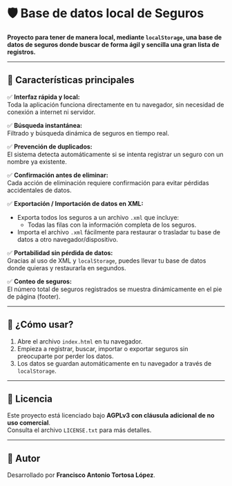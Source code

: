 # 🛡️ Base de datos local de Seguros

**Proyecto para tener de manera local, mediante `localStorage`, una base de datos de seguros donde buscar de forma ágil y sencilla una gran lista de registros.**

---

## 📌 Características principales

✅ **Interfaz rápida y local:**  
Toda la aplicación funciona directamente en tu navegador, sin necesidad de conexión a internet ni servidor.  

✅ **Búsqueda instantánea:**  
Filtrado y búsqueda dinámica de seguros en tiempo real.

✅ **Prevención de duplicados:**  
El sistema detecta automáticamente si se intenta registrar un seguro con un nombre ya existente.

✅ **Confirmación antes de eliminar:**  
Cada acción de eliminación requiere confirmación para evitar pérdidas accidentales de datos.

✅ **Exportación / Importación de datos en XML:**  
- Exporta todos los seguros a un archivo `.xml` que incluye:
  - Todas las filas con la información completa de los seguros.
- Importa el archivo `.xml` fácilmente para restaurar o trasladar tu base de datos a otro navegador/dispositivo.

✅ **Portabilidad sin pérdida de datos:**  
Gracias al uso de XML y `localStorage`, puedes llevar tu base de datos donde quieras y restaurarla en segundos.

✅ **Conteo de seguros:**  
El número total de seguros registrados se muestra dinámicamente en el pie de página (footer).

---

## 🚀 ¿Cómo usar?

1. Abre el archivo `index.html` en tu navegador.
2. Empieza a registrar, buscar, importar o exportar seguros sin preocuparte por perder los datos.
3. Los datos se guardan automáticamente en tu navegador a través de `localStorage`.

---

## 🔐 Licencia

Este proyecto está licenciado bajo **AGPLv3 con cláusula adicional de no uso comercial**.  
Consulta el archivo `LICENSE.txt` para más detalles.

---

## 👤 Autor

Desarrollado por **Francisco Antonio Tortosa López**.

